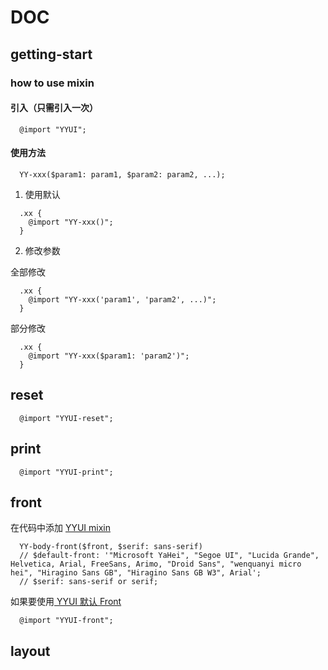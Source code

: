 # DOC

## getting-start

### how to use mixin

#### 引入（只需引入一次）

```
  @import "YYUI";
```

#### 使用方法

``` 
  YY-xxx($param1: param1, $param2: param2, ...);
```

1. 使用默认

```
  .xx {
    @import "YY-xxx()";
  }
```

2. 修改参数

全部修改

```
  .xx {
    @import "YY-xxx('param1', 'param2', ...)";
  }
```

部分修改

```
  .xx {
    @import "YY-xxx($param1: 'param2')";
  }
```

## reset

```
  @import "YYUI-reset";
```

## print

```
  @import "YYUI-print";
```

## front

在代码中添加 [YYUI mixin](./front.md)

```
  YY-body-front($front, $serif: sans-serif)
  // $default-front: '"Microsoft YaHei", "Segoe UI", "Lucida Grande", Helvetica, Arial, FreeSans, Arimo, "Droid Sans", "wenquanyi micro hei", "Hiragino Sans GB", "Hiragino Sans GB W3", Arial';
  // $serif: sans-serif or serif;
```

如果要使用[ YYUI 默认 Front ](./front.md) 

```
  @import "YYUI-front";
```

## layout

